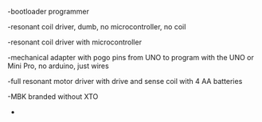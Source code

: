 
-bootloader programmer

-resonant coil driver, dumb, no microcontroller, no coil

-resonant coil driver with microcontroller

-mechanical adapter with pogo pins from UNO to program with the UNO or Mini Pro, no arduino, just wires

-full resonant motor driver with drive and sense coil with 4 AA batteries

-MBK branded without XTO

-

